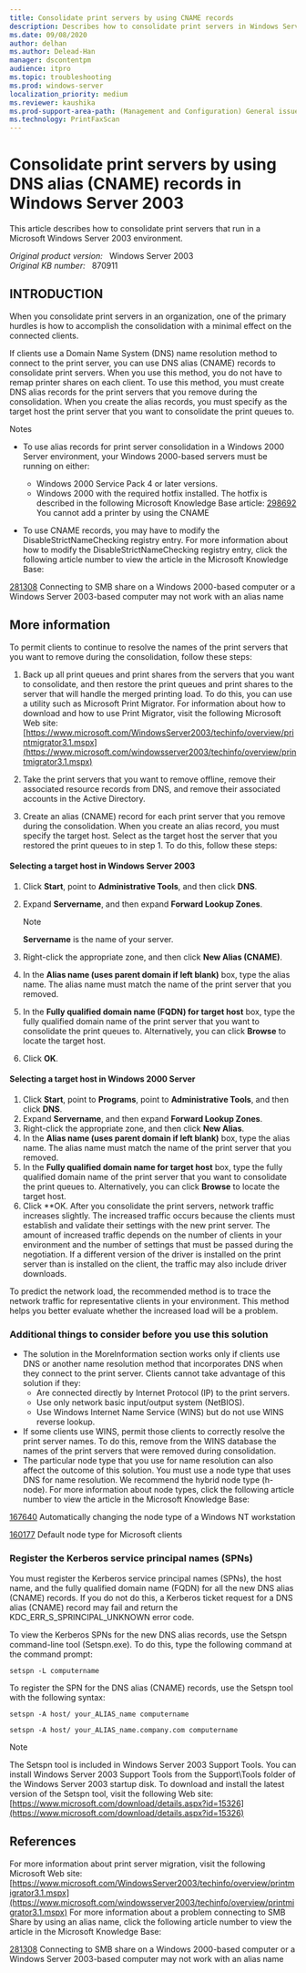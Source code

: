 ```yaml
---
title: Consolidate print servers by using CNAME records
description: Describes how to consolidate print servers in Windows Server 2003 with minimal effect on clients by using DNS Alias (CNAME) records. You can use this method if clients use DNS as a name resolution method.
ms.date: 09/08/2020
author: delhan
ms.author: Delead-Han
manager: dscontentpm
audience: itpro
ms.topic: troubleshooting
ms.prod: windows-server
localization_priority: medium
ms.reviewer: kaushika
ms.prod-support-area-path: (Management and Configuration) General issues
ms.technology: PrintFaxScan
---
```

# Consolidate print servers by using DNS alias (CNAME) records in Windows Server 2003

This article describes how to consolidate print servers that run in a Microsoft Windows Server 2003 environment.

_Original product version:_ &nbsp; Windows Server 2003  
_Original KB number:_ &nbsp; 870911

## INTRODUCTION

When you consolidate print servers in an organization, one of the primary hurdles is how to accomplish the consolidation with a minimal effect on the connected clients.

If clients use a Domain Name System (DNS) name resolution method to connect to the print server, you can use DNS alias (CNAME) records to consolidate print servers. When you use this method, you do not have to remap printer shares on each client. To use this method, you must create DNS alias records for the print servers that you remove during the consolidation. When you create the alias records, you must specify as the target host the print server that you want to consolidate the print queues to.

Notes
- To use alias records for print server consolidation in a Windows 2000 Server environment, your Windows 2000-based servers must be running on either:

  - Windows 2000 Service Pack 4 or later versions.
  - Windows 2000 with the required hotfix installed. The hotfix is described in the following Microsoft Knowledge Base article: [298692](https://support.microsoft.com/help/298692) You cannot add a printer by using the CNAME  

- To use CNAME records, you may have to modify the DisableStrictNameChecking registry entry. For more information about how to modify the DisableStrictNameChecking registry entry, click the following article number to view the article in the Microsoft Knowledge Base:

[281308](https://support.microsoft.com/help/281308) Connecting to SMB share on a Windows 2000-based computer or a Windows Server 2003-based computer may not work with an alias name  



## More information

To permit clients to continue to resolve the names of the print servers that you want to remove during the consolidation, follow these steps:
1. Back up all print queues and print shares from the servers that you want to consolidate, and then restore the print queues and print shares to the server that will handle the merged printing load. To do this, you can use a utility such as Microsoft Print Migrator. For information about how to download and how to use Print Migrator, visit the following Microsoft Web site: [https://www.microsoft.com/WindowsServer2003/techinfo/overview/printmigrator3.1.mspx](https://www.microsoft.com/windowsserver2003/techinfo/overview/printmigrator3.1.mspx) 

2. Take the print servers that you want to remove offline, remove their associated resource records from DNS, and remove their associated accounts in the Active Directory.
3. Create an alias (CNAME) record for each print server that you remove during the consolidation. When you create an alias record, you must specify the target host. Select as the target host the server that you restored the print queues to in step 1. To do this, follow these steps:

#### Selecting a target host in Windows Server 2003

1. Click **Start**, point to **Administrative Tools**, and then click **DNS**.
2. Expand **Servername**, and then expand **Forward Lookup Zones**.

    > [!NOTE]
    > **Servername** is the name of your server.

3. Right-click the appropriate zone, and then click **New Alias (CNAME)**.

4. In the **Alias name (uses parent domain if left blank)** box, type the alias name. The alias name must match the name of the print server that you removed.
5. In the **Fully qualified domain name (FQDN) for target host** box, type the fully qualified domain name of the print server that you want to consolidate the print queues to. Alternatively, you can click **Browse** to locate the target host.
6. Click **OK**.

#### Selecting a target host in Windows 2000 Server

1. Click **Start**, point to **Programs**, point to **Administrative Tools**, and then click **DNS**.
2. Expand ****Servername****, and then expand **Forward Lookup Zones**.
3. Right-click the appropriate zone, and then click **New Alias**.
4. In the **Alias name (uses parent domain if left blank)** box, type the alias name. The alias name must match the name of the print server that you removed.
5. In the **Fully qualified domain name for target host** box, type the fully qualified domain name of the print server that you want to consolidate the print queues to. Alternatively, you can click **Browse** to locate the target host.
6. Click **OK. After you consolidate the print servers, network traffic increases slightly. The increased traffic occurs because the clients must establish and validate their settings with the new print server. The amount of increased traffic depends on the number of clients in your environment and the number of settings that must be passed during the negotiation. If a different version of the driver is installed on the print server than is installed on the client, the traffic may also include driver downloads.

To predict the network load, the recommended method is to trace the network traffic for representative clients in your environment. This method helps you better evaluate whether the increased load will be a problem.

### Additional things to consider before you use this solution


- The solution in the MoreInformation section works only if clients use DNS or another name resolution method that incorporates DNS when they connect to the print server. Clients cannot take advantage of this solution if they:
  - Are connected directly by Internet Protocol (IP) to the print servers.
  - Use only network basic input/output system (NetBIOS).
  - Use Windows Internet Name Service (WINS) but do not use WINS reverse lookup.
- If some clients use WINS, permit those clients to correctly resolve the print server names. To do this, remove from the WINS database the names of the print servers that were removed during consolidation.
- The particular node type that you use for name resolution can also affect the outcome of this solution. You must use a node type that uses DNS for name resolution. We recommend the hybrid node type (h-node). For more information about node types, click the following article number to view the article in the Microsoft Knowledge Base:

[167640](https://support.microsoft.com/help/167640) Automatically changing the node type of a Windows NT workstation  

[160177](https://support.microsoft.com/help/160177) Default node type for Microsoft clients  



### Register the Kerberos service principal names (SPNs)

You must register the Kerberos service principal names (SPNs), the host name, and the fully qualified domain name (FQDN) for all the new DNS alias (CNAME) records. If you do not do this, a Kerberos ticket request for a DNS alias (CNAME) record may fail and return the KDC_ERR_S_SPRINCIPAL_UNKNOWN error code.

To view the Kerberos SPNs for the new DNS alias records, use the Setspn command-line tool (Setspn.exe). To do this, type the following command at the command prompt:

```console
setspn -L computername
```

To register the SPN for the DNS alias (CNAME) records, use the Setspn tool with the following syntax:

```console
setspn -A host/ your_ALIAS_name computername
```

```console
setspn -A host/ your_ALIAS_name.company.com computername
```

> [!NOTE]
> The Setspn tool is included in Windows Server 2003 Support Tools. You can install Windows Server 2003 Support Tools from the Support\Tools folder of the Windows Server 2003 startup disk. To download and install the latest version of the Setspn tool, visit the following Web site: [https://www.microsoft.com/download/details.aspx?id=15326](https://www.microsoft.com/download/details.aspx?id=15326) 

## References

For more information about print server migration, visit the following Microsoft Web site: [https://www.microsoft.com/WindowsServer2003/techinfo/overview/printmigrator3.1.mspx](https://www.microsoft.com/windowsserver2003/techinfo/overview/printmigrator3.1.mspx) 
 For more information about a problem connecting to SMB Share by using an alias name, click the following article number to view the article in the Microsoft Knowledge Base:

[281308](https://support.microsoft.com/help/281308) Connecting to SMB share on a Windows 2000-based computer or a Windows Server 2003-based computer may not work with an alias name

